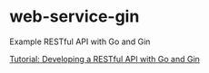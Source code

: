 # web-service-gin

 Example RESTful API with Go and Gin

[Tutorial: Developing a RESTful API with Go and Gin](https://go.dev/doc/tutorial/web-service-gin)
